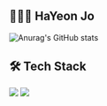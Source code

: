## 👩🏻‍💻  HaYeon Jo


![Anurag's GitHub stats](https://github-readme-stats.vercel.app/api?username=HaYeonJo21&show_icons=true&theme=moltack)


## 🛠 Tech Stack

<img src="https://img.shields.io/badge/Python-3766AB?style=flat-square&logo=Python&logoColor=white"/>
<img src="https://img.shields.io/badge/HTML5-E34F26?style=flat-square&logo=HTML5&logoColor=white"/>
